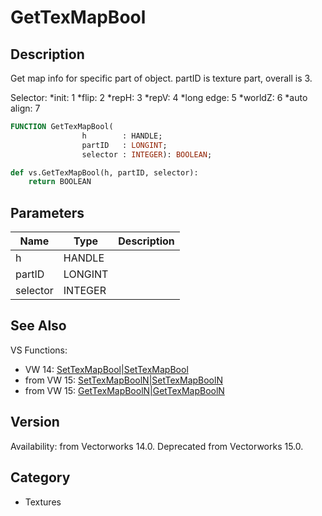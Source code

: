 # GetTexMapBool

## Description
Get map info for specific part of object. partID is texture part, overall is 3.

Selector:
*init: 1
*flip: 2
*repH: 3
*repV: 4
*long edge: 5
*worldZ: 6
*auto align: 7

```pascal
FUNCTION GetTexMapBool(
				h        : HANDLE;
				partID   : LONGINT;
				selector : INTEGER): BOOLEAN;
```

```python
def vs.GetTexMapBool(h, partID, selector):
    return BOOLEAN
```

## Parameters
|Name|Type|Description|
|---|---|---|
|h|HANDLE|   |
|partID|LONGINT|   |
|selector|INTEGER|   |

## See Also
VS Functions:
* VW 14: [SetTexMapBool|SetTexMapBool](SetTexMapBool|SetTexMapBool.md)
* from VW 15: [SetTexMapBoolN|SetTexMapBoolN](SetTexMapBoolN|SetTexMapBoolN.md)
* from VW 15: [GetTexMapBoolN|GetTexMapBoolN](GetTexMapBoolN|GetTexMapBoolN.md)

## Version
Availability: from Vectorworks 14.0. Deprecated from Vectorworks 15.0.

## Category
* Textures

